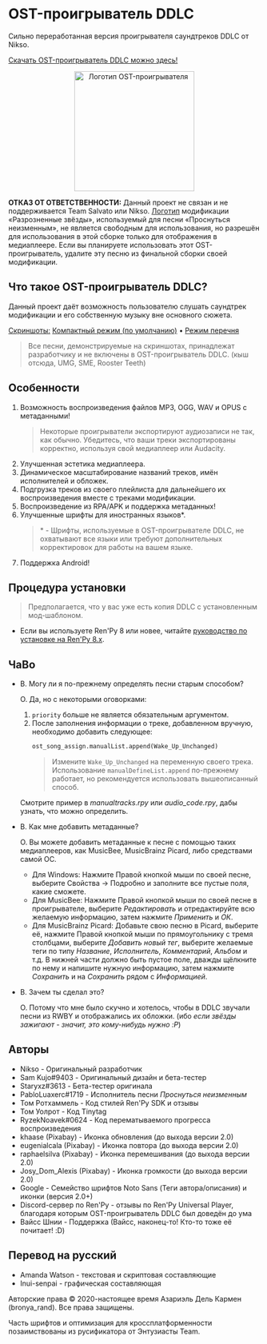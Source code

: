 # OST-проигрыватель DDLC

Сильно переработанная версия проигрывателя саундтреков DDLC от Nikso.

[Скачать OST-проигрыватель DDLC можно здесь!](https://github.com/GanstaKingofSA/DDLC-OSTPlayer/releases/latest)

<p align="center">
   <img src=".github/assets/OSTPlayerLogo.png" alt="Логотип OST-проигрывателя" width=240x> 
</p>

**ОТКАЗ ОТ ОТВЕТСТВЕННОСТИ:** Данный проект не связан и не поддерживается Team Salvato или Nikso. <u>Логотип</u> модификации «Разрозненные звёзды», используемый для песни «Проснуться неизменным», не является свободным для использования, но разрешён для использования в этой сборке только для отображения в медиаплеере. Если вы планируете использовать этот OST-проигрыватель, удалите эту песню из финальной сборки своей модификации.

## Что такое OST-проигрыватель DDLC?

Данный проект даёт возможность пользователю слушать саундтрек модификации и его собственную музыку вне основного сюжета.

<u>Скриншоты:</u> [Компактный режим (по умолчанию)](.github/assets/screenshot0001.png) • [Режим перечня](.github/assets/screenshot0002.png)

> Все песни, демонстрируемые на скриншотах, принадлежат разработчику и не включены в OST-проигрыватель DDLC. (кыш отсюда, UMG, SME, Rooster Teeth)

## Особенности

1. Возможность воспроизведения файлов MP3, OGG, WAV и OPUS с метаданными!
   > Некоторые проигрыватели экспортируют аудиозаписи не так, как обычно. Убедитесь, что ваши треки экспортированы корректно, используя свой медиаплеер или Audacity.
2. Улучшенная эстетика медиаплеера.
3. Динамическое масштабирование названий треков, имён исполнителей и обложек.
4. Подгрузка треков из своего плейлиста для дальнейшего их воспроизведения вместе с треками модификации.
5. Воспроизведение из RPA/APK и поддержка метаданных!
6. Улучшенные шрифты для иностранных языков\*.
   > \* - Шрифты, используемые в OST-проигрывателе DDLC, не охватывают все языки или требуют дополнительных корректировок для работы на вашем языке.
7. Поддержка Android!

## Процедура установки

> Предполагается, что у вас уже есть копия DDLC с установленным мод-шаблоном.

- Если вы используете Ren'Py 8 или новее, читайте [руководство по установке на Ren'Py 8.x](README_Ren'Py8.txt).

## ЧаВо

- В. Могу ли я по-прежнему определять песни старым способом?

  О. Да, но с некоторыми оговорками:

  1.  `priority` больше не является обязательным аргументом.
  2.  После заполнения информации о треке, добавленном вручную, необходимо добавить следующее:
      ```py
      ost_song_assign.manualList.append(Wake_Up_Unchanged)
      ```
      > Измените `Wake_Up_Unchanged` на переменную своего трека.
      > Использование `manualDefineList.append` по-прежнему работает, но рекомендуется использовать вышеописанный способ.

  Смотрите пример в _manualtracks.rpy_ или _audio\_code.rpy_, дабы узнать, что можно определить.

- В. Как мне добавить метаданные?

  О. Вы можете добавить метаданные к песне с помощью таких медиаплееров, как MusicBee, MusicBrainz Picard, либо средствами самой ОС.

  - Для Windows: Нажмите Правой кнопкой мыши по своей песне, выберите Свойства -> Подробно и заполните все пустые поля, какие сможете.
  - Для MusicBee: Нажмите Правой кнопкой мыши по своей песне в проигрывателе, выберите _Редактировать_ и отредактируйте всю желаемую информацию, затем нажмите _Применить_ и _ОК_.
  - Для MusicBrainz Picard: Добавьте свою песню в Picard, выберите её, нажмите Правой кнопкой мыши по прямоугольнику с тремя столбцами, выберите _Добавить новый тег_, выберите желаемые теги по типу _Название_, _Исполнитель_, _Комментарий_, _Альбом_ и т.д. В нижней части должно быть пустое поле, дважды щёлкните по нему и напишите нужную информацию, затем нажмите _Сохранить_ и на _Сохранить_ рядом с _Информацией_.

- В. Зачем ты сделал это?

  О. Потому что мне было скучно и хотелось, чтобы в DDLC звучали песни из RWBY и отображались их обложки. (ибо _если звёзды зажигают - значит, это кому-нибудь нужно :P_)

## Авторы

- Nikso - Оригинальный разработчик
- Sam Kujo#9403 - Оригинальный дизайн и бета-тестер
- Staryxz#3613 - Бета-тестер оригинала
- PabloLuaxerc#1719 - Исполнитель песни _Проснуться неизменным_
- Том Ротхаммель - Код стилей Ren'Py SDK и отзывы
- Том Уолрот - Код Tinytag
- RyzekNoavek#0624 - Код перематываемого прогресса воспроизведения
- khaase (Pixabay) - Иконка обновления (до выхода версии 2.0)
- eugenialcala (Pixabay) - Иконка повтора (до выхода версии 2.0)
- raphaelsilva (Pixabay) - Иконка перемешивания (до выхода версии 2.0)
- Josy_Dom_Alexis (Pixabay) - Иконка громкости (до выхода версии 2.0)
- Google - Семейство шрифтов Noto Sans (Теги автора/описания) и иконки (версия 2.0+)
- Discord-сервер по Ren'Py - отзывы по Ren'Py Universal Player, благодаря которым OST-проигрыватель DDLC был доведён до ума
- Вайсс Шнии - Поддержка (Вайсс, наконец-то! Кто-то тоже её почитает! :D)

## Перевод на русский
- Amanda Watson - текстовая и скриптовая составляющие
- Inui-senpai - графическая составляющая

Авторские права © 2020-настоящее время Азариэль Дель Кармен (bronya_rand). Все права защищены.

Часть шрифтов и оптимизация для кроссплатформенности позаимствованы из русификатора от Энтузиасты Team.
